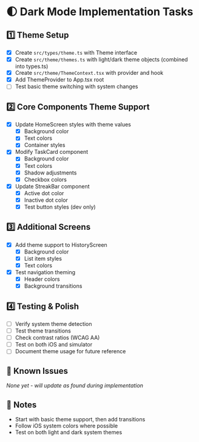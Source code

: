 # 🌓 Dark Mode Implementation Tasks

## 1️⃣ Theme Setup
- [x] Create `src/types/theme.ts` with Theme interface
- [x] Create `src/theme/themes.ts` with light/dark theme objects (combined into types.ts)
- [x] Create `src/theme/ThemeContext.tsx` with provider and hook
- [x] Add ThemeProvider to App.tsx root
- [ ] Test basic theme switching with system changes

## 2️⃣ Core Components Theme Support
- [x] Update HomeScreen styles with theme values
  - [x] Background color
  - [x] Text colors
  - [x] Container styles
- [x] Modify TaskCard component
  - [x] Background color
  - [x] Text colors
  - [x] Shadow adjustments
  - [x] Checkbox colors
- [x] Update StreakBar component
  - [x] Active dot color
  - [x] Inactive dot color
  - [x] Test button styles (dev only)

## 3️⃣ Additional Screens
- [x] Add theme support to HistoryScreen
  - [x] Background color
  - [x] List item styles
  - [x] Text colors
- [x] Test navigation theming
  - [x] Header colors
  - [x] Background transitions

## 4️⃣ Testing & Polish
- [ ] Verify system theme detection
- [ ] Test theme transitions
- [ ] Check contrast ratios (WCAG AA)
- [ ] Test on both iOS and simulator
- [ ] Document theme usage for future reference

## 🐛 Known Issues
*None yet - will update as found during implementation*

## 📝 Notes
- Start with basic theme support, then add transitions
- Follow iOS system colors where possible
- Test on both light and dark system themes 